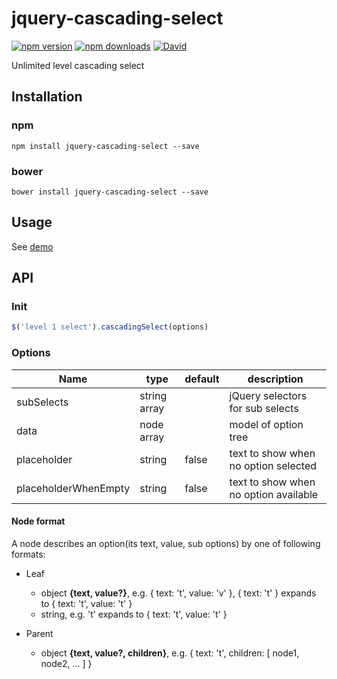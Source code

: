 # jquery-cascading-select

[![npm version](https://img.shields.io/npm/v/jquery-cascading-select.svg)](https://www.npmjs.com/package/jquery-cascading-select)
[![npm downloads](https://img.shields.io/npm/dt/jquery-cascading-select.svg)](https://www.npmjs.com/package/jquery-cascading-select)
[![David](https://david-dm.org/zenkiezhu/jquery-cascading-select.svg)](https://david-dm.org/zenkiezhu/jquery-cascading-select)

Unlimited level cascading select


## Installation

### npm
`npm install jquery-cascading-select --save`

### bower
`bower install jquery-cascading-select --save`


## Usage

See [demo](https://zenkiezhu.github.io/jquery-cascading-select/)


## API

### Init
```javascript
$('level 1 select').cascadingSelect(options)
```

### Options
| Name        | type     | default | description                                                |
|-------------|----------|---------|------------------------------------------------------------|
| subSelects | string array | | jQuery selectors for sub selects  |
| data | node array | | model of option tree |
| placeholder | string | false | text to show when no option selected |
| placeholderWhenEmpty | string | false | text to show when no option available |

#### Node format

A node describes an option(its text, value, sub options) by one of following formats:

* Leaf
  * object __{text, value?}__, e.g. { text: 't', value: 'v' }, { text: 't' } expands to { text: 't', value: 't' }
  * string, e.g. 't' expands to { text: 't', value: 't' }

* Parent
  * object __{text, value?, children}__, e.g. { text: 't', children: [ node1, node2, ... ] }
